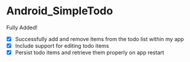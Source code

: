 # Android_SimpleTodo
Fully Added!

*[X] Successfully add and remove items from the todo list within my app
*[X] Include support for editing todo items
*[X] Persist todo items and retrieve them properly on app restart
